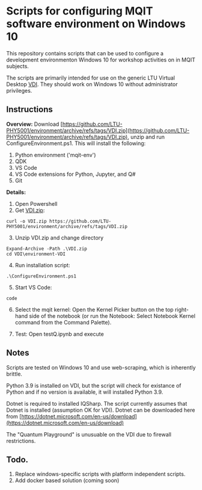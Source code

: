 # Scripts for configuring MQIT software environment on Windows 10

This repository contains scripts that can be used to configure a development environmenton Windows 10 for workshop activities on in MQIT subjects. 

The scripts are primarily intended for use on the generic LTU Virtual Desktop [VDI](https://www.latrobe.edu.au/students/support/it/teaching/myapps). They should work on Windows 10 without administrator privileges.


## Instructions

**Overview:** Download [https://github.com/LTU-PHY5001/environment/archive/refs/tags/VDI.zip](https://github.com/LTU-PHY5001/environment/archive/refs/tags/VDI.zip), unzip and run ConfigureEnvironment.ps1.  This will install the following:
1. Python environment ('mqit-env')
2. QDK 
3. VS Code
4. VS Code extensions for Python, Jupyter, and Q#
5. Git

**Details:**
1. Open Powershell
2. Get [VDI.zip](https://github.com/LTU-PHY5001/environment/archive/refs/tags/VDI.zip):

```
curl -o VDI.zip https://github.com/LTU-PHY5001/environment/archive/refs/tags/VDI.zip 
```

3. Unzip VDI.zip and change directory

```
Expand-Archive -Path .\VDI.zip
cd VDI\environment-VDI
```

4. Run installation script:

```
.\ConfigureEnvironment.ps1
```

5.  Start VS Code:  

```
code
```

6.  Select the mqit kernel: Open the Kernel Picker button on the top right-hand side of the notebook (or run the Notebook: Select Notebook Kernel command from the Command Palette).

7. Test: Open testQ.ipynb and execute



## Notes

Scripts are tested on Windows 10 and use web-scraping, which is inherently brittle.

Python 3.9 is installed on VDI, but the script will check for existance of Python and if no version is available, it will installed Python 3.9.

Dotnet is required to installed IQSharp.  The script currently assumes that Dotnet is installed (assumption OK for VDI).  Dotnet can be downloaded here from [https://dotnet.microsoft.com/en-us/download](https://dotnet.microsoft.com/en-us/download)

The "Quantum Playground" is unusuable on the VDI due to firewall restrictions.

## Todo.

1. Replace windows-specific scripts with platform independent scripts. 
2. Add docker based solution (coming soon)
